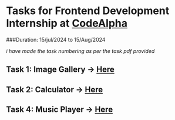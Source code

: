 # Tasks for Frontend Development Internship at [CodeAlpha](https://www.linkedin.com/company/codealpha/)
###Duration: 15/jul/2024 to 15/Aug/2024

*i have made the task numbering as per the task pdf provided*

## Task 1: Image Gallery -> [Here](https://github.com/Kaameshwar-K/codealpha_tasks/tree/main/Task1_Image%20Gallery)
## Task 2: Calculator -> [Here](https://github.com/Kaameshwar-K/codealpha_tasks/tree/main/Task2_Calculator)
## Task 4: Music Player -> [Here](https://github.com/Kaameshwar-K/codealpha_tasks/tree/main/Task4_Music%20Player)

